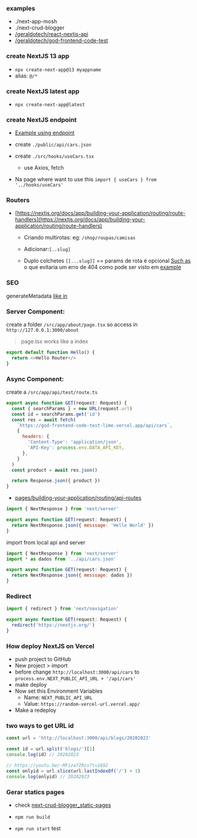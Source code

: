 ### examples

- ./next-app-mosh
- ./next-crud-blogger
- [/geraldotech/react-nextjs-api](https://github.com/geraldotech/react-nextjs-api)
- [/geraldotech/god-frontend-code-test](https://github.com/geraldotech/god-frontend-code-test)

### create NextJS 13 app

- `npx create-next-app@13 myappname`
- alias: `@/*`

### create NextJS latest app

- `npx create-next-app@latest`

### create NextJS endpoint

- [Example using endpoint](https://github.com/geraldotech/god-frontend-code-test/tree/master/src)

- create `./public/api/cars.json`
- create `./src/hooks/useCars.tsx`
  - use Axios, fetch
- Na page where want to use this `import { useCars } from '../hooks/useCars'`

### Routers

- [https://nextjs.org/docs/app/building-your-application/routing/route-handlers](https://nextjs.org/docs/app/building-your-application/routing/route-handlers)

  - Criando multirotas: eg: `/shop/roupas/camisas`

  - Adicionar:`[..slug]`
  - Duplo colchetes `[[...slug]]` == params de rota é opcional [Such as](https://github.com/geraldotech/DevMap/blob/main/ReactJS/NextJS/next-crud-blogger/app/shopping/%5B%5B...slug%5D%5D/page.js) o que evitaria um erro de 404 como pode ser visto em [example](https://github.com/geraldotech/DevMap/blob/main/ReactJS/NextJS/next-crud-blogger/app/shop/%5B...slug%5D/page.js)

### SEO

generateMetadata [ like in](https://github.com/geraldotech/DevMap/blob/main/ReactJS/NextJS/next-crud-blogger/app/shop/%5B...slug%5D/page.js#L8)

### Server Component:

create a folder `/src/app/about/page.tsx` so access in `http://127.0.0.1:3000/about`

> page.tsx works like a index

```js
export default function Hello() {
  return <>Hello Router</>
}
```

### Async Component:

create a `/src/app/api/test/route.ts`

```jsx
export async function GET(request: Request) {
  const { searchParams } = new URL(request.url)
  const id = searchParams.get('id')
  const res = await fetch(
    `https://god-frontend-code-test-lime.vercel.app/api/cars`,
    {
      headers: {
        'Content-Type': 'application/json',
        'API-Key': process.env.DATA_API_KEY,
      },
    }
  )
  const product = await res.json()

  return Response.json({ product })
}
```

- [pages/building-your-application/routing/api-routes](https://nextjs.org/docs/pages/building-your-application/routing/api-routes)

```jsx
import { NextResponse } from 'next/server'

export async function GET(request: Request) {
  return NextResponse.json({ messsage: 'Hello World' })
}
```

import from local api and server

```jsx
import { NextResponse } from 'next/server'
import * as dados from '../api/cars.json'

export async function GET(request: Request) {
  return NextResponse.json({ messsage: dados })
}
```

### Redirect

```jsx
import { redirect } from 'next/navigation'

export async function GET(request: Request) {
  redirect('https://nextjs.org/')
}
```

### How deploy NextJS on Vercel

- push project to GitHub
- New project > import
- before change `http://localhost:3000/api/cars` to `process.env.NEXT_PUBLIC_API_URL + '/api/cars'`
- make deploy
- Now set this Environment Variables
  - Name: `NEXT_PUBLIC_API_URL`
  - Value: `https://random-vercel-url.vercel.app/`
- Make a redeploy

### two ways to get URL id

```js
const url = 'http://localhost:3000/api/blogs/20202023'

const id = url.split('blogs/')[1]
console.log(id) // 20202023

// https://youtu.be/-MFiza7ZRzs?t=1692
const onlyid = url.slice(url.lastIndexOf('/') + 1)
console.log(onlyid) // 20202023
```

### Gerar statics pages

- check [next-crud-blogger_static-pages](next-crud-blogger_static-pages)

- `npm run build`
- `npm run start` test
